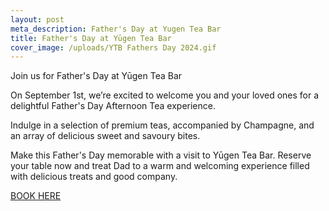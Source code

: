 ```yaml
---
layout: post
meta_description: Father's Day at Yugen Tea Bar
title: Father's Day at Yūgen Tea Bar
cover_image: /uploads/YTB Fathers Day 2024.gif
---
```


Join us for Father's Day at Yūgen Tea Bar

On September 1st, we’re excited to welcome you and your loved ones for a delightful Father's Day Afternoon Tea experience.

Indulge in a selection of premium teas, accompanied by Champagne, and an array of delicious sweet and savoury bites.

Make this Father's Day memorable with a visit to Yūgen Tea Bar. Reserve your table now and treat Dad to a warm and welcoming experience filled with delicious treats and good company.

[BOOK HERE](https://www.opentable.com/booking/experiences-availability?rid=158744\&restref=158744\&experienceId=319834\&utm_source=external\&utm_medium=referral\&utm_campaign=shared "BOOK HERE")
